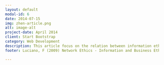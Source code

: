 ```yaml
---
layout: default
modal-id: 6
date: 2014-07-15
img: zhen-article.png
alt: image-alt
project-date: April 2014
client: Start Bootstrap
category: Web Development
description: This article focus on the relation between information ethics (IE) and business ethics (BE) under the impact of information and communication technologies(ICTs). The goal of this article is to articulate and defend an informational approach to the conceptual foundation of business ethics by using ideas and methods developed in information ethics.</br>Information and communication technologies (ICTs) have profoundly changed many aspects of life, including the nature of the entertainment, education, healthcare, industrial production, business, social relations and conflicts. Therefore, they have had, and continue to have, a deep, widespread and increasing influence on our moral lives and on contemporary ethical debates.</br>Luciano structured the article to 5 parts except the introduction and conclusion. In the first part, Luciano talked about after the informationalization of our environment, how the IE impacted on the BE, what is the methodological contribution based on it and also the nature of the moral relations and interactions between IE and BE. In the second part, Luciano created some mathematical models to show the relations in BE. After this, he combined the model he built in part 2 to support his arguments about the relations in BE under ICTs in the third part. Moreover, in the fourth part, he argued about the normative pressure points at great length. In the last part, he summarized a little bit of the contents before and then how the IE and BE reacted, how they influenced each other.</br>This article provides a good understanding of ethics in business and networking. With the models that Luciano created, the relationship between IE and BE could help readers to have a better understanding about the networking ethics.
footer: Luciano, F (2009) Network Ethics - Information and Business Ethics in a Networked Society.</br>Retrieved from - <a href="http://search.proquest.com.ezproxy.lib.monash.edu.au/docview/875108480/B6E5630B5EDF4500PQ/1?accountid=12528">Article can be found here</a>

---
```

